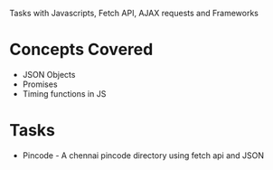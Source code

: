 Tasks with Javascripts, Fetch API, AJAX requests and Frameworks

  # __Concepts Covered__
  
 * JSON Objects
 * Promises
 * Timing functions in JS
 
 # Tasks
 
  * Pincode - A chennai pincode directory using fetch api and JSON
 
